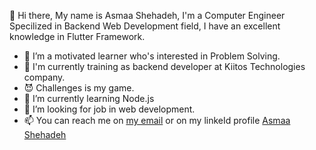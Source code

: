 👋 Hi there, 
My name is Asmaa Shehadeh, I'm a Computer Engineer Specilized in Backend Web Development field, I have an excellent knowledge in Flutter Framework.
- 🌵 I’m a motivated learner who's interested in Problem Solving.
- 👀 I'm currently training as backend developer at Kiitos Technologies company.
- 😈 Challenges is my game.
- 🌱 I’m currently learning Node.js
- 💞️ I’m looking for job in web development.
- 📫 You can reach me on [my email](asmaa@kiitos-tech.com) or on my linkeId profile [Asmaa Shehadeh](https://www.linkedin.com/in/asmaa-shehadeh26/)

<!---
asmaShehadeh/asmaShehadeh is a ✨ special ✨ repository because its `README.md` (this file) appears on your GitHub profile.
You can click the Preview link to take a look at your changes.
--->

